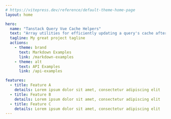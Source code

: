 ```yaml
---
# https://vitepress.dev/reference/default-theme-home-page
layout: home

hero:
  name: "Tanstack Query Vue Cache Helpers"
  text: "Array utilities for efficiently updating a query's cache after mutations"
  tagline: My great project tagline
  actions:
    - theme: brand
      text: Markdown Examples
      link: /markdown-examples
    - theme: alt
      text: API Examples
      link: /api-examples

features:
  - title: Feature A
    details: Lorem ipsum dolor sit amet, consectetur adipiscing elit
  - title: Feature B
    details: Lorem ipsum dolor sit amet, consectetur adipiscing elit
  - title: Feature C
    details: Lorem ipsum dolor sit amet, consectetur adipiscing elit
---
```


